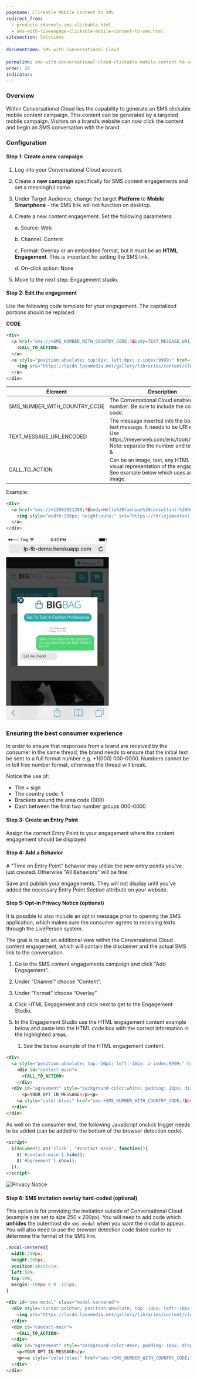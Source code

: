 ```yaml
---
pagename: Clickable Mobile Content to SMS
redirect_from:
  - products-channels-sms-clickable.html
  - sms-with-liveengage-clickable-mobile-content-to-sms.html
sitesection: Solutions

documentname: SMS with Conversational Cloud

permalink: sms-with-conversational-cloud-clickable-mobile-content-to-sms.html
order: 20
indicator:
---
```


### Overview

Within Conversational Cloud lies the capability to generate an SMS clickable mobile content campaign. This content can be generated by a targeted mobile campaign. Visitors on a brand’s website can now click the content and begin an SMS conversation with the brand.

### Configuration

#### Step 1: Create a new campaign

1. Log into your Conversational Cloud account.

2. Create a **new campaign** specifically for SMS content engagements and set a meaningful name.

3. Under Target Audience, change the target **Platform** to **Mobile Smartphone** - the SMS link will not function on desktop.

4. Create a new content engagement. Set the following parameters:

    a. Source: Web

    b. Channel: Content

    c. Format: Overlay or an embedded format, but it must be an **HTML Engagement**. This is important for setting the SMS link.

    d. On-click action: None

5. Move to the next step: Engagement studio.

#### Step 2: Edit the engagement

Use the following code template for your engagement. The capitalized portions should be replaced.

**CODE**

```html
<div>
  <a href="sms://+SMS_NUMBER_WITH_COUNTRY_CODE;?&body=TEXT_MESSAGE_URI_ENCODED" data-LP-event="click">
    <CALL_TO_ACTION>
  </a>
  <a style="position:absolute; top:0px; left:0px; z-index:9999;" href="#" data-LP-event="close">
    <img src="https://lpcdn.lpsnmedia.net/gallery/libraries/content/close_icons/blue_white.png" alt="">
  </a>
</div>
```

<table>
<thead>
  <tr>
    <th>Element</th>
    <th>Description</th>
  </tr>
</thead>
<tbody>
  <tr>
    <td>SMS_NUMBER_WITH_COUNTRY_CODE</td>
    <td>The Conversational Cloud enabled SMS number. Be sure to include the country code.</td>
  </tr>
  <tr>
    <td>TEXT_MESSAGE_URI_ENCODED</td>
    <td>The message inserted into the body of the text message. It needs to be URI encoded. Use https://meyerweb.com/eric/tools/dencoder/<br>
    Note: separate the number and text with: ;?&</td>

  </tr>
  <tr>
    <td>CALL_TO_ACTION</td>
    <td>Can be an image, text, any HTML that is the visual representation of the engagement. See example below which uses an overlay image.</td>
  </tr>
</tbody>
</table>

Example:

```html
<div>
  <a href="sms://+12062021280;?&body=Hello%20fashion%20consultant!%20Here%20is%20my%20question%3A%20">
    <img style="width:250px; height:auto;" src="https://chrisjamestest.neocities.org/img/bigbag-clicktomessage.png" alt="">
  </a>
</div>
```

![Clickable SMS](img/clickablesms.png)

### Ensuring the best consumer experience

In order to ensure that responses from a brand are received by the consumer in the same thread, the brand needs to ensure that the initial text be sent to a full format number e.g. +1(000) 000-0000. Numbers cannot be in toll free number format, otherwise the thread will break.

Notice the use of:

* The + sign
* The country code: 1
* Brackets around the area code (000)
* Dash between the final two number groups 000-0000

#### Step 3: Create an Entry Point

Assign the correct Entry Point to your engagement where the content engagement should be displayed

#### Step 4: Add a Behavior

A "Time on Entry Point" behavior may utilize the new entry points you've just created. Otherwise "All Behaviors" will be fine.

Save and publish your engagements. They will not display until you've added the necessary Entry Point *Section* attribute on your website.

#### Step 5: Opt-in Privacy Notice (optional)

It is possible to also include an opt in message prior to opening the SMS application, which makes sure the consumer agrees to receiving texts through the LivePerson system.

The goal is to add an additional view within the Conversational Cloud content engagement, which will contain the disclaimer and the actual SMS link to the conversation.

1. Go to the SMS content engagements campaign and click "Add Engagement".

2. Under "Channel" choose “Content”.

3. Under "Format" choose “Overlay”

4. Click HTML Engagement and click next to get to the Engagement Studio.

5. In the Engagement Studio use the HTML engagement content example below and paste into the HTML code box with the correct information in the highlighted areas.

    1.  See the below example of the HTML engagement content.

```html  
<div>
  <a style="position:absolute; top:-10px; left:-10px; z-index:9999;" href="#" data-LP-event="close"><img src="https://lpcdn.lpsnmedia.net/gallery/libraries/content/close_icons/blue_white.png" alt=""></a>
    <div id="contact-main">
      <CALL_TO_ACTION>
    </div>
  <div id="agreement" style="background-color:white; padding: 10px; display:none; width:250px;">
      <p>YOUR_OPT_IN_MESSAGE</p><p>
    <a style="color:blue;" href="sms:+SMS_NUMBER_WITH_COUNTRY_CODE;?&body=TEXT_MESSAGE_URI_ENCODED">I Agree ›</a></p>
  </div>
</div>
```
As well on the consumer end, the following JavaScript onclick trigger needs to be added (can be added to the bottom of the browser detection code).

```html
<script>
  $(document).on('click', "#contact-main", function(){
    $('#contact-main').hide();
    $('#agreement').show();
  });
</script>
```

![Privacy Notice](img/clickable2.png)

#### Step 6: SMS invitation overlay hard-coded (optional)

This option is for providing the invitation outside of Conversational Cloud (example size set to size 250 x 200px). You will need to add code which **unhides** the outermost div `sms-modal` when you want the modal to appear. You will also need to use the browser detection code listed earlier to determine the format of the SMS link.

```css
.modal-centered{
  width:250px;
  height:200px;
  position:absolute;
  left:50%;
  top:50%;
  margin:-100px 0 0 -125px;
}
```

```html
<div id="sms-modal" class="modal-centered">
  <div style="cursor:pointer; position:absolute; top:-10px; left:-10px; z-index:9999;" onclick="$('#sms-modal').hide();">
    <img src="https://lpcdn.lpsnmedia.net/gallery/libraries/content/close_icons/blue_white.png" alt="">
  </div>
  <div id="contact-main">
    <CALL_TO_ACTION>
  </div>
  <div id="agreement" style="background-color:#eee; padding: 10px; display:none; width:100%; height:100%;">
    <p>YOUR_OPT_IN_MESSAGE</p>
    <p><a style="color:blue;" href="sms:+SMS_NUMBER_WITH_COUNTRY_CODE;?&body=TEXT_MESSAGE_URI_ENCODED">I Agree ›</a></p>
  </div>
</div>
```
